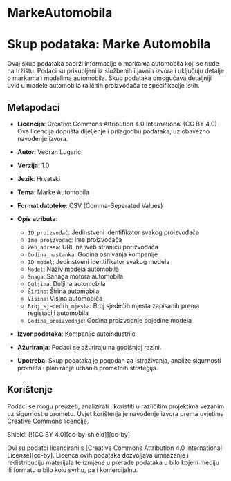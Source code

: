 # MarkeAutomobila

# Skup podataka: Marke Automobila

Ovaj skup podataka sadrži informacije o markama automobila koji se nude na tržištu. Podaci su prikupljeni iz službenih i javnih izvora i uključuju detalje o markama i modelima automobila. Skup podataka omogućava detaljniji uvid u modele automobila raličitih proizvođača te specifikacije istih.

## Metapodaci

- **Licencija**: Creative Commons Attribution 4.0 International (CC BY 4.0)  
  Ova licencija dopušta dijeljenje i prilagodbu podataka, uz obavezno navođenje izvora.
  
- **Autor**: Vedran Lugarić

- **Verzija**: 1.0

- **Jezik**: Hrvatski

- **Tema**: Marke Automobila

- **Format datoteke**: CSV (Comma-Separated Values)

- **Opis atributa**:
  - `ID_proizvođač`: Jedinstveni identifikator svakog proizvođača
  - `Ime_proizvođač`: Ime proizvođača
  - `Web_adresa`: URL na web stranicu porizvođača
  - `Godina_nastanka`: Godina osnivanja kompanije
  - `ID_model`: Jedinstveni identifikator svakog modela
  - `Model`: Naziv modela automobila
  - `Snaga`: Sanaga motora automobila
  - `Duljina`: Duljina automobila
  - `Širina`: Širina automobila
  - `Visina`: Visina automobiča
  - `Broj_sjedećih_mjesta`: Broj sjedećih mjesta zapisanih prema registaciji automobila
  - `Godina_proizvodnje`: Godina proizvodnje pojedine modela

- **Izvor podataka**: Kompanije autoindustrije

- **Ažuriranja**: Podaci se ažuriraju na godišnjoj razini.

- **Upotreba**: Skup podataka je pogodan za istraživanja, analize sigurnosti prometa i planiranje urbanih prometnih strategija.

## Korištenje

Podaci se mogu preuzeti, analizirati i koristiti u različitim projektima vezanim uz sigurnost u prometu. Uvjet korištenja je navođenje izvora prema uvjetima Creative Commons licencije.

Shield: [![CC BY 4.0][cc-by-shield]][cc-by]

Ovi su podatci licencirani s [Creative Commons Attribution 4.0 International License][cc-by]. Licenca ovih podataka dozvoljava umnažanje i redistribuciju materijala te izmjene u prerade podataka u bilo kojem mediju ili formatu u bilo koju svrhu, pa i komercijalnu.

 

